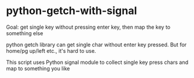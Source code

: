 # python-getch-with-signal
Goal: get single key without pressing enter key, then map the key to something else 

python getch library can get single char without enter key pressed. 
But for home/pg up/left etc., it's hard to use.

This script uses Python signal module to collect single key press chars and map to something you like
